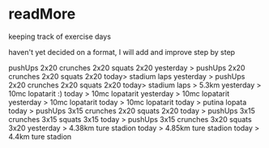 # readMore
keeping track of exercise days

haven't yet decided on a format, I will add and improve step by step

pushUps 2x20 crunches 2x20 squats 2x20
yesterday > pushUps 2x20 crunches 2x20 squats 2x20
today> stadium laps
yesterday > pushUps 2x20 crunches 2x20 squats 2x20
today> stadium laps > 5.3km
yesterday > 10mc lopatarit :)
today > 10mc lopatarit
yesterday > 10mc lopatarit
yesterday > 10mc lopatarit
today > 10mc lopatarit
today > putina lopata
today > pushUps 3x15 crunches 2x20 squats 2x20
today > pushUps 3x15 crunches 3x15 squats 3x15
today > pushUps 3x15 crunches 3x20 squats 3x20
yesterday > 4.38km ture stadion
today > 4.85km ture stadion
today > 4.4km ture stadion